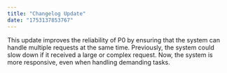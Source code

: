 ```yaml
---
title: "Changelog Update"
date: "1753137853767"
---
```


This update improves the reliability of P0 by ensuring that the system can handle multiple requests at the same time. Previously, the system could slow down if it received a large or complex request. Now, the system is more responsive, even when handling demanding tasks.

